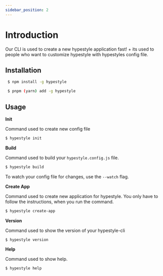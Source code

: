 ```yaml
---
sidebar_position: 2
---
```


# Introduction

Our CLI is used to create a new hypestyle application fast! + its used to people who want to customize hypestyle with hypestyles config file.

## Installation

```bash
 $ npm install -g hypestyle
```

```bash
 $ pnpm (yarn) add -g hypestyle
```

## Usage

<b>Init</b>

Command used to create new config file

```bash
$ hypestyle init
```

<b>Build</b>

Command used to build your <code>hypestyle.config.js</code> file.

```bash
$ hypestyle build
```

To watch your config file for changes, use the <code>--watch</code> flag.

<b>Create App</b>

Command used to create new application for hypestyle. You only have to follow the instructions, when you run the command.

```bash
$ hypestyle create-app
```

<b>Version</b>

Command used to show the version of your hypestyle-cli

```bash
$ hypestyle version
```

<b>Help</b>

Command used to show help.

```bash
$ hypestyle help
```

